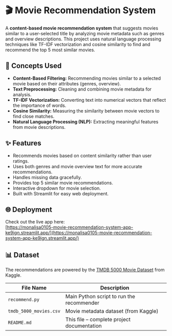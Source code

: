 # 🎬 Movie Recommendation System

A **content-based movie recommendation system** that suggests movies similar to a user-selected title by analyzing movie metadata such as genres and overview descriptions. This project uses natural language processing techniques like TF-IDF vectorization and cosine similarity to find and recommend the top 5 most similar movies.

## 🧠 Concepts Used

- **Content-Based Filtering:** Recommending movies similar to a selected movie based on their attributes (genres, overview).
- **Text Preprocessing:** Cleaning and combining movie metadata for analysis.
- **TF-IDF Vectorization:** Converting text into numerical vectors that reflect the importance of words.
- **Cosine Similarity:** Measuring the similarity between movie vectors to find close matches.
- **Natural Language Processing (NLP):** Extracting meaningful features from movie descriptions.


## ✨ Features

- Recommends movies based on content similarity rather than user ratings.
- Uses both genres and movie overview text for more accurate recommendations.
- Handles missing data gracefully.
- Provides top 5 similar movie recommendations.
- Interactive dropdown for movie selection.
- Built with Streamlit for easy web deployment.

## 🌐 Deployment

Check out the live app here:  
[https://monalisa0105-movie-recommendation-system-app-ke9ign.streamlit.app/](https://monalisa0105-movie-recommendation-system-app-ke9ign.streamlit.app/)


## 📊 Dataset

The recommendations are powered by the [TMDB 5000 Movie Dataset](https://www.kaggle.com/datasets/tmdb/tmdb-movie-metadata) from Kaggle.

| File Name              | Description                                  |
|------------------------|----------------------------------------------|
| `recommend.py`         | Main Python script to run the recommender    |
| `tmdb_5000_movies.csv` | Movie metadata dataset (from Kaggle)         |
| `README.md`            | This file – complete project documentation   |

